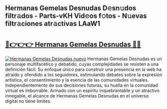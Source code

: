 ## Hermanas Gemelas Desnudas D𝚎sn𝚞dos filtr𝚊dos - Parts-vKH Vid𝚎os f𝚘tos - N𝚞evas filtr𝚊ciones atr𝚊ctivas LAaW1

# <h2><a href="http://mb6rey.tromn.icu/?c=Hermanas+Gemelas+Desnudas">🔗👉👉👉 Hermanas Gemelas Desnudas 🔗🔗</a></h2>

[![Hermanas Gemelas Desnudas nuevo](https://i.imgur.com/pEAQMta.gif)](http://mb6rey.tromn.icu/?c=Hermanas+Gemelas+Desnudas)
Hermanas Gemelas Desnudas es un personaje multifacético y debatido, cuyas complejidades se resisten a una definición fácil.  Su enfoque único para construir una presencia en la web ha atraído y ofendido a los seguidores, estimulando debates sobre la expresión artística, el consentimiento y la esencia de las comunidades virtuales. Independientemente de sus decisiones futuras, su huella en la comunidad virtual es imborrable. Armado con un espíritu inquebrantable y un atractivo innegable, el alcance de Hermanas Gemelas Desnudas en el universo digital no tiene límites.
